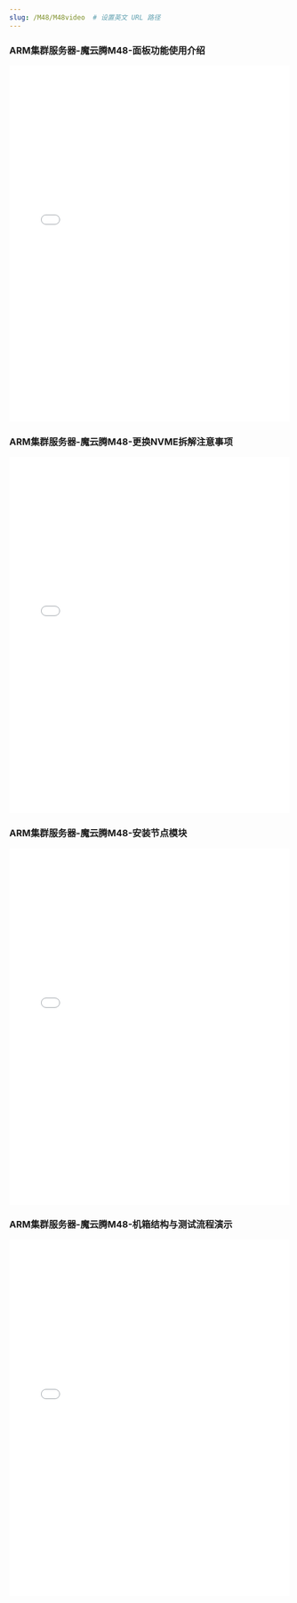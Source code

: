 ```yaml
---
slug: /M48/M48video  # 设置英文 URL 路径
---
```


### ARM集群服务器-魔云腾M48-面板功能使用介绍

<iframe src="//player.bilibili.com/player.html?isOutside=true&aid=113859868235647&bvid=BV1ogwpeHEdP&autoplay=0&cid=27974962683&p=1" scrolling="no" border="0" frameborder="no" framespacing="0" allowfullscreen="true" width="100%" height="640"></iframe>

### ARM集群服务器-魔云腾M48-更换NVME拆解注意事项

<iframe src="//player.bilibili.com/player.html?isOutside=true&aid=113859834682184&bvid=BV16CwpefEUk&autoplay=0&cid=27974829073&p=1" scrolling="no" border="0" frameborder="no" framespacing="0" allowfullscreen="true" width="100%" height="640"></iframe>

### ARM集群服务器-魔云腾M48-安装节点模块

<iframe src="//player.bilibili.com/player.html?isOutside=true&aid=113859851459784&bvid=BV1d3wpeDEJH&autoplay=0&cid=27974960230&p=1" scrolling="no" border="0" frameborder="no" framespacing="0" allowfullscreen="true" width="100%" height="640"></iframe>

### ARM集群服务器-魔云腾M48-机箱结构与测试流程演示

<iframe src="//player.bilibili.com/player.html?isOutside=true&aid=113859851459135&bvid=BV1d3wpeDED4&autoplay=0&cid=27974895818&p=1" scrolling="no" border="0" frameborder="no" framespacing="0" allowfullscreen="true" width="100%" height="640"></iframe>